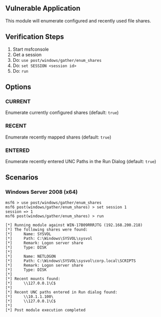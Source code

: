 ## Vulnerable Application

This module will enumerate configured and recently used file shares.

## Verification Steps

1. Start msfconsole
2. Get a session
3. Do: `use post/windows/gather/enum_shares`
4. Do: `set SESSION <session id>`
5. Do: `run`

## Options

### CURRENT

Enumerate currently configured shares (default: `true`)

### RECENT

Enumerate recently mapped shares (default: `true`)

### ENTERED

Enumerate recently entered UNC Paths in the Run Dialog (default: `true`)

## Scenarios

### Windows Server 2008 (x64)

```
msf6 > use post/windows/gather/enum_shares
msf6 post(windows/gather/enum_shares) > set session 1
session => 1
msf6 post(windows/gather/enum_shares) > run

[*] Running module against WIN-17B09RRRJTG (192.168.200.218)
[*] The following shares were found:
[*] 	Name: SYSVOL
[*] 	Path: C:\Windows\SYSVOL\sysvol
[*] 	Remark: Logon server share 
[*] 	Type: DISK
[*] 
[*] 	Name: NETLOGON
[*] 	Path: C:\Windows\SYSVOL\sysvol\corp.local\SCRIPTS
[*] 	Remark: Logon server share 
[*] 	Type: DISK
[*] 
[*] Recent mounts found:
[*] 	\\127.0.0.1\C$
[*] 
[*] Recent UNC paths entered in Run dialog found:
[*] 	\\10.1.1.100\
[*] 	\\127.0.0.1\C$
[*] 
[*] Post module execution completed
```
